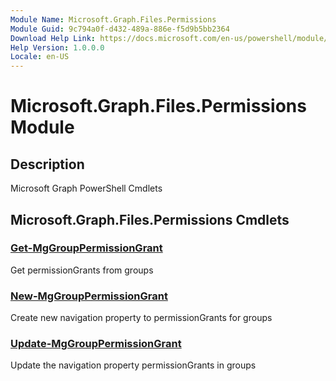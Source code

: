 ```yaml
---
Module Name: Microsoft.Graph.Files.Permissions
Module Guid: 9c794a0f-d432-489a-886e-f5d9b5bb2364
Download Help Link: https://docs.microsoft.com/en-us/powershell/module/microsoft.graph.files.permissions
Help Version: 1.0.0.0
Locale: en-US
---
```


# Microsoft.Graph.Files.Permissions Module
## Description
Microsoft Graph PowerShell Cmdlets

## Microsoft.Graph.Files.Permissions Cmdlets
### [Get-MgGroupPermissionGrant](Get-MgGroupPermissionGrant.md)
Get permissionGrants from groups

### [New-MgGroupPermissionGrant](New-MgGroupPermissionGrant.md)
Create new navigation property to permissionGrants for groups

### [Update-MgGroupPermissionGrant](Update-MgGroupPermissionGrant.md)
Update the navigation property permissionGrants in groups


